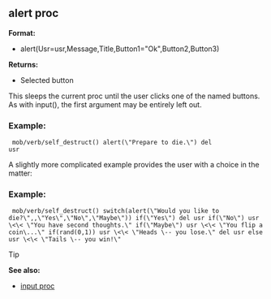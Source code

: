 ## alert proc

**Format:**
+   alert(Usr=usr,Message,Title,Button1=\"Ok\",Button2,Button3)
<!-- -->
**Returns:**
+   Selected button


This sleeps the current proc until the user clicks one of the
named buttons. As with input(), the first argument may be entirely left
out.
### Example:

``` dm
 mob/verb/self_destruct() alert(\"Prepare to die.\") del
usr 
```
 

A slightly more complicated example provides the
user with a choice in the matter:
### Example:

``` dm
 mob/verb/self_destruct() switch(alert(\"Would you like to
die?\",,\"Yes\",\"No\",\"Maybe\")) if(\"Yes\") del usr if(\"No\") usr
\<\< \"You have second thoughts.\" if(\"Maybe\") usr \<\< \"You flip a
coin\...\" if(rand(0,1)) usr \<\< \"Heads \-- you lose.\" del usr else
usr \<\< \"Tails \-- you win!\" 
```


> [!TIP] 
> **See also:**
> +   [input proc](/ref/proc/input.md) <!-- -->